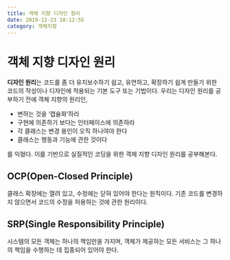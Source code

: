 ```yaml
---
title: 객체 지향 디자인 원리
date: 2019-12-23 18:12:55
category: 객체지향
---
```


# 객체 지향 디자인 원리

**디자인 원리**는 코드를 좀 더 유지보수하기 쉽고, 유연하고, 확장하기 쉽게 만들기 위한 코드의 작성이나 디자인에 적용되는 기본 도구 또는 기법이다. 우리는 디자인 원리를 공부하기 전에 객체 지향의 원리인,

- 변하는 것을 ‘캡슐화’하라
- 구현에 의존하기 보다는 인터페이스에 의존하라
- 각 클래스는 변경 용인이 오직 하나여야 한다
- 클래스는 행동과 기능에 관한 것이다

를 익혔다. 이를 기반으로 실질적인 코딩을 위한 객체 지향 디자인 원리를 공부해본다.

## OCP(Open-Closed Principle)

클래스 확장에는 열려 있고, 수정에는 닫혀 있어야 한다는 원칙이다. 기존 코드를 변경하지 않으면서 코드의 수정을 허용하는 것에 관한 원리이다.

## SRP(Single Responsibility Principle)

시스템의 모든 객체는 하나의 책임만을 가지며, 객체가 제공하는 모든 서비스는 그 하나의 책임을 수행하는 데 집중되어 있어야 한다.
